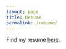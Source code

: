 ```yaml
---
layout: page
title: Resume
permalink: /resume/
---
```


Find my resume [here](https://github.com/Achintya-Chaware/Achintya-Chaware.github.io/blob/master/Achintya_Chaware_Resume%20(1).pdf).
